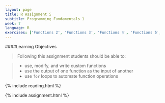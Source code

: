 ```yaml
---
layout: page
title: R Assignment 5
subtitle: Programming Fundamentals 1
week: 7
language: R
exercises: ['Functions 2', 'Functions 3', 'Functions 4', 'Functions 5', 'Loops 2', 'Loops 3']
---
```


####Learning Objectives

> Following this assignment students should be able to:

> - use, modify, and write custom functions
> - use the output of one function as the input of another
> - use `for` loops to automate function operations 

{% include reading.html %}

{% include assignment.html %}
